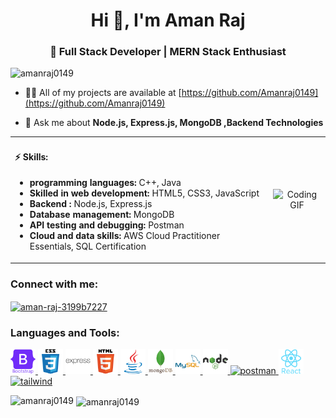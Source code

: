 <h1 align="center">Hi 👋, I'm Aman Raj</h1>
<h3 align="center">🚀 Full Stack Developer | MERN Stack Enthusiast </h3>

<p align="left"> <img src="https://komarev.com/ghpvc/?username=amanraj0149&label=Profile%20views&color=0e75b6&style=flat" alt="amanraj0149" /> </p>

- 👨‍💻 All of my projects are available at [https://github.com/Amanraj0149](https://github.com/Amanraj0149)

- 💬 Ask me about **Node.js, Express.js, MongoDB ,Backend Technologies**

<table>
  <tr>
    <td>
      <h4>⚡ Skills:</h4>
      <ul>
        <li><strong> programming languages:</strong>  C++, Java</li>
        <li><strong>Skilled in web development:</strong> HTML5, CSS3, JavaScript</li>
        <li><strong>Backend :</strong> Node.js, Express.js</li>
        <li><strong>Database management:</strong> MongoDB</li>
        <li><strong>API testing and debugging:</strong> Postman</li>
        <li><strong>Cloud and data skills:</strong> AWS Cloud Practitioner Essentials, SQL Certification</li>
      </ul>
    </td>
    <td align="center">
      <img src="https://media.tenor.com/whgQwNlVvNkAAAAi/xero-code.gif" alt="Coding GIF" width="200"/>
    </td>
  </tr>
</table>

<h3 align="left">Connect with me:</h3>
<p align="left">
<a href="https://linkedin.com/in/aman-raj-3199b7227" target="blank"><img align="center" src="https://raw.githubusercontent.com/rahuldkjain/github-profile-readme-generator/master/src/images/icons/Social/linked-in-alt.svg" alt="aman-raj-3199b7227" height="30" width="40" /></a>
</p>

<h3 align="left">Languages and Tools:</h3>
<p align="left"> 
  <a href="https://getbootstrap.com" target="_blank" rel="noreferrer"> <img src="https://raw.githubusercontent.com/devicons/devicon/master/icons/bootstrap/bootstrap-plain-wordmark.svg" alt="bootstrap" width="40" height="40"/> </a> 
  <a href="https://www.w3schools.com/css/" target="_blank" rel="noreferrer"> <img src="https://raw.githubusercontent.com/devicons/devicon/master/icons/css3/css3-original-wordmark.svg" alt="css3" width="40" height="40"/> </a> 
  <a href="https://expressjs.com" target="_blank" rel="noreferrer"> <img src="https://raw.githubusercontent.com/devicons/devicon/master/icons/express/express-original-wordmark.svg" alt="express" width="40" height="40"/> </a> 
  <a href="https://www.w3.org/html/" target="_blank" rel="noreferrer"> <img src="https://raw.githubusercontent.com/devicons/devicon/master/icons/html5/html5-original-wordmark.svg" alt="html5" width="40" height="40"/> </a> 
  <a href="https://www.java.com" target="_blank" rel="noreferrer"> <img src="https://raw.githubusercontent.com/devicons/devicon/master/icons/java/java-original.svg" alt="java" width="40" height="40"/> </a> 
  <a href="https://www.mongodb.com/" target="_blank" rel="noreferrer"> <img src="https://raw.githubusercontent.com/devicons/devicon/master/icons/mongodb/mongodb-original-wordmark.svg" alt="mongodb" width="40" height="40"/> </a> 
  <a href="https://www.mysql.com/" target="_blank" rel="noreferrer"> <img src="https://raw.githubusercontent.com/devicons/devicon/master/icons/mysql/mysql-original-wordmark.svg" alt="mysql" width="40" height="40"/> </a> 
  <a href="https://nodejs.org" target="_blank" rel="noreferrer"> <img src="https://raw.githubusercontent.com/devicons/devicon/master/icons/nodejs/nodejs-original-wordmark.svg" alt="nodejs" width="40" height="40"/> </a> 
  <a href="https://postman.com" target="_blank" rel="noreferrer"> <img src="https://www.vectorlogo.zone/logos/getpostman/getpostman-icon.svg" alt="postman" width="40" height="40"/> </a> 
  <a href="https://reactjs.org/" target="_blank" rel="noreferrer"> <img src="https://raw.githubusercontent.com/devicons/devicon/master/icons/react/react-original-wordmark.svg" alt="react" width="40" height="40"/> </a> 
  <a href="https://tailwindcss.com/" target="_blank" rel="noreferrer"> <img src="https://www.vectorlogo.zone/logos/tailwindcss/tailwindcss-icon.svg" alt="tailwind" width="40" height="40"/> </a> 
</p>

<p><img align="left" src="https://github-readme-stats.vercel.app/api/top-langs?username=amanraj0149&show_icons=true&locale=en&layout=compact" alt="amanraj0149" /></p>

<p>&nbsp;<img align="center" src="https://github-readme-stats.vercel.app/api?username=amanraj0149&show_icons=true&locale=en" alt="amanraj0149" /></p>
